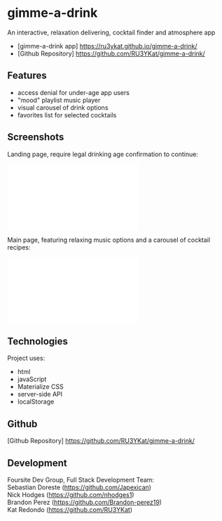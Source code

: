 # gimme-a-drink

An interactive, relaxation delivering, cocktail finder and atmosphere app

- [gimme-a-drink app] https://ru3ykat.github.io/gimme-a-drink/
- [Github Repository] https://github.com/RU3YKat/gimme-a-drink/

## Features

- access denial for under-age app users
- "mood" playlist music player
- visual carousel of drink options
- favorites list for selected cocktails

## Screenshots

Landing page, require legal drinking age confirmation to continue:

![gimme-a-drink - index.html](images/screencapture-index-html-2021-10-10.pdf)

Main page, featuring relaxing music options and a carousel of cocktail recipes:

![gimme-a-drink - main.html](images/screencapture-main-html-2021-10-10pdf.pdf)

## Technologies

Project uses:

- html
- javaScript
- Materialize CSS
- server-side API
- localStorage

## Github

[Github Repository] https://github.com/RU3YKat/gimme-a-drink/

## Development

Foursite Dev Group, Full Stack Development Team: <br>
Sebastian Doreste (https://github.com/Japexican) <br>
Nick Hodges (https://github.com/nhodges1) <br>
Brandon Perez (https://github.com/Brandon-perez19) <br>
Kat Redondo (https://github.com/RU3YKat)
